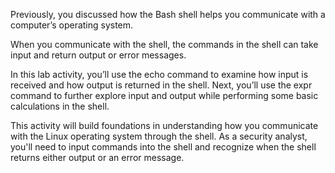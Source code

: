 Previously, you discussed how the Bash shell helps you communicate with a computer’s operating system.

When you communicate with the shell, the commands in the shell can take input and return output or error messages.

In this lab activity, you’ll use the echo command to examine how input is received and how output is returned in the shell. Next, you’ll use the expr command to further explore input and output while performing some basic calculations in the shell.

This activity will build foundations in understanding how you communicate with the Linux operating system through the shell. As a security analyst, you'll need to input commands into the shell and recognize when the shell returns either output or an error message.
